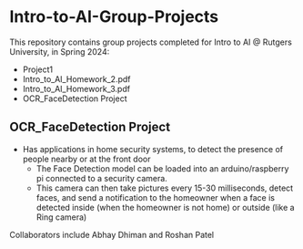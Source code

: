 # Intro-to-AI-Group-Projects

This repository contains group projects completed for Intro to AI @ Rutgers University, in Spring 2024:

* Project1
* Intro_to_AI_Homework_2.pdf
* Intro_to_AI_Homework_3.pdf
* OCR_FaceDetection Project
## OCR_FaceDetection Project
* Has applications in home security systems, to detect the presence of people nearby or at the front door
  - The Face Detection model can be loaded into an arduino/raspberry pi connected to a security camera.
  - This camera can then take pictures every 15-30 milliseconds, detect faces, and send a notification to the homeowner when a face is detected inside (when the homeowner is not home) or outside (like a Ring camera)

Collaborators include Abhay Dhiman and Roshan Patel
